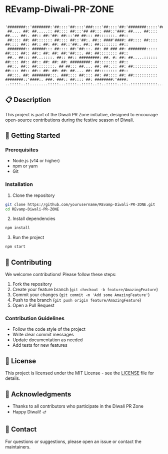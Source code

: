 # REvamp-Diwali-PR-ZONE
```
 '########::'########:'##::::'##::::'###::::'##::::'##:'########:::::'########::'####:'##:::::'##::::'###::::'##:::::::'####:
 ##.... ##: ##.....:: ##:::: ##:::'## ##::: ###::'###: ##.... ##:::: ##.... ##:. ##:: ##:'##: ##:::'## ##::: ##:::::::. ##::
 ##:::: ##: ##::::::: ##:::: ##::'##:. ##:: ####'####: ##:::: ##:::: ##:::: ##:: ##:: ##: ##: ##::'##:. ##:: ##:::::::: ##::
 ########:: ######::: ##:::: ##:'##:::. ##: ## ### ##: ########::::: ##:::: ##:: ##:: ##: ##: ##:'##:::. ##: ##:::::::: ##::
 ##.. ##::: ##...::::. ##:: ##:: #########: ##. #: ##: ##.....:::::: ##:::: ##:: ##:: ##: ##: ##: #########: ##:::::::: ##::
 ##::. ##:: ##::::::::. ## ##::: ##.... ##: ##:.:: ##: ##::::::::::: ##:::: ##:: ##:: ##: ##: ##: ##.... ##: ##:::::::: ##::
 ##:::. ##: ########:::. ###:::: ##:::: ##: ##:::: ##: ##::::::::::: ########::'####:. ###. ###:: ##:::: ##: ########:'####:
..:::::..::........:::::...:::::..:::::..::..:::::..::..::::::::::::........:::....:::...::...:::..:::::..::........::....:: 
```
## 📋 Description
This project is part of the Diwali PR Zone initiative, designed to encourage open-source contributions during the festive season of Diwali.

## 🚀 Getting Started

### Prerequisites
- Node.js (v14 or higher)
- npm or yarn
- Git

### Installation

1. Clone the repository
```bash
git clone https://github.com/yourusername/REvamp-Diwali-PR-ZONE.git
cd REvamp-Diwali-PR-ZONE
```

2. Install dependencies
```bash
npm install
```

3. Run the project
```bash
npm start
```

## 🤝 Contributing

We welcome contributions! Please follow these steps:

1. Fork the repository
2. Create your feature branch (`git checkout -b feature/AmazingFeature`)
3. Commit your changes (`git commit -m 'Add some AmazingFeature'`)
4. Push to the branch (`git push origin feature/AmazingFeature`)
5. Open a Pull Request

### Contribution Guidelines
- Follow the code style of the project
- Write clear commit messages
- Update documentation as needed
- Add tests for new features

## 📝 License
This project is licensed under the MIT License - see the [LICENSE](LICENSE) file for details.

## 🎉 Acknowledgments
- Thanks to all contributors who participate in the Diwali PR Zone
- Happy Diwali! 🪔

## 📧 Contact
For questions or suggestions, please open an issue or contact the maintainers.
